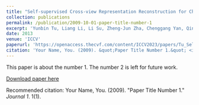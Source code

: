 ```yaml
---
title: "Self-supervised Cross-view Representation Reconstruction for Change Captioning"
collection: publications
permalink: /publication/2009-10-01-paper-title-number-1
excerpt: 'Yunbin Tu, Liang Li, Li Su, Zheng-Jun Zha, Chenggang Yan, Qingming Huang.'
date: 2013
venue: 'ICCV'
paperurl: 'https://openaccess.thecvf.com/content/ICCV2023/papers/Tu_Self-supervised_Cross-view_Representation_Reconstruction_for_Change_Captioning_ICCV_2023_paper.pdf'
citation: 'Your Name, You. (2009). &quot;Paper Title Number 1.&quot; <i>Journal 1</i>. 1(1).'
---
```

This paper is about the number 1. The number 2 is left for future work.

[Download paper here](http://academicpages.github.io/files/paper1.pdf)

Recommended citation: Your Name, You. (2009). "Paper Title Number 1." <i>Journal 1</i>. 1(1).

